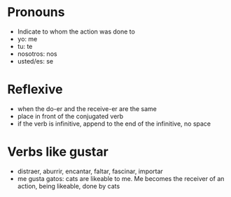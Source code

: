 # Pronouns
- Indicate to whom the action was done to
- yo: me
- tu: te
- nosotros: nos
- usted/es: se

# Reflexive
- when the do-er and the receive-er are the same
- place in front of the conjugated verb
- if the verb is infinitive, append to the end of the infinitive, no space

# Verbs like gustar
- distraer, aburrir, encantar, faltar, fascinar, importar
- me gusta gatos: cats are likeable to me.  Me becomes the receiver of an action, being likeable, done by cats